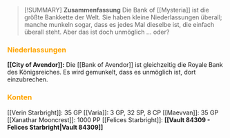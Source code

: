 >[!SUMMARY] **Zusammenfassung**
>Die Bank of [[Mysteria]] ist die größte Bankkette der Welt. Sie haben kleine Niederlassungen überall; manche munkeln sogar, dass es jedes Mal dieselbe ist, die einfach überall steht. Aber das ist doch unmöglich ... oder?

### <font color = "orange">Niederlassungen</font>
**[[City of Avendor]]:** Die [[Bank of Avendor]] ist gleichzeitig die Royale Bank des Königsreiches. Es wird gemunkelt, dass es unmöglich ist, dort einzubrechen.

### <font color = "orange">Konten</font>
[[Verin Starbright]]: 35 GP
[[Varia]]: 3 GP, 32 SP, 8 CP
[[Maevvan]]: 35 GP
[[Xanathar Mooncrest]]: 1000 PP
[[Felices Starbright]]: **[[Vault 84309 - Felices Starbright|Vault 84309]]**

